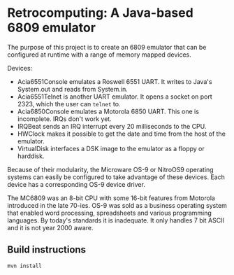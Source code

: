 # Retrocomputing: A Java-based 6809 emulator

The purpose of this project is to create an 6809 emulator that can
be configured at runtime with a range of memory mapped devices.

Devices:
* Acia6551Console emulates a Roswell 6551 UART. It writes to Java's System.out and reads from System.in.
* Acia6551Telnet is another UART emulator. It opens a socket on port 2323, which the user can `telnet` to.
* Acia6850Console emulates a Motorola 6850 UART. This one is incomplete. IRQs don't work yet.
* IRQBeat sends an IRQ interrupt every 20 milliseconds to the CPU.
* HWClock makes it possible to get the date and time from the host of the emulator.
* VirtualDisk interfaces a DSK image to the emulator as a floppy or harddisk.

Because of their modularity, the Microware OS-9 or NitroOS9 operating
systems can easily be configured to take advantage of these devices.
Each device has a corresponding OS-9 device driver.

The MC6809 was an 8-bit CPU with some 16-bit features from Motorola
introduced in the late 70-ies.  OS-9 was sold as a business operating
system that enabled word processing, spreadsheets and various programming
languages.  By today's standards it is inadequate. It only handles 7
bit ASCII and it is not year 2000 aware.

## Build instructions

```
mvn install
```
